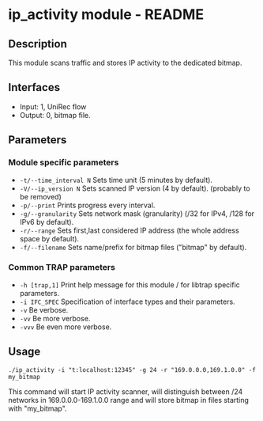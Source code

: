 # ip_activity module - README

## Description
This module scans traffic and stores IP activity to the dedicated bitmap.

## Interfaces
- Input: 1, UniRec flow
- Output: 0, bitmap file.

## Parameters
### Module specific parameters
- `-t/--time_interval N`    Sets time unit (5 minutes by default).
- `-V/--ip_version N`       Sets scanned IP version (4 by default). (probably to be removed)
- `-p/--print`              Prints progress every interval.
- `-g/--granularity`        Sets network mask (granularity) (/32 for IPv4, /128 for IPv6 by default).
- `-r/--range`              Sets first,last considered IP address (the whole address space by default).
- `-f/--filename`           Sets name/prefix for bitmap files ("bitmap" by default).

### Common TRAP parameters
- `-h [trap,1]`      Print help message for this module / for libtrap specific parameters.
- `-i IFC_SPEC`      Specification of interface types and their parameters.
- `-v`               Be verbose.
- `-vv`              Be more verbose.
- `-vvv`             Be even more verbose.

## Usage
`./ip_activity -i "t:localhost:12345" -g 24 -r "169.0.0.0,169.1.0.0" -f my_bitmap`

This command will start IP activity scanner, will distinguish between /24 networks in 169.0.0.0-169.1.0.0 range and will store bitmap in files starting with "my_bitmap".
